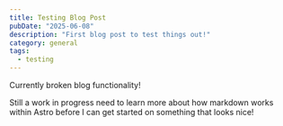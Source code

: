 ```yaml
---
title: Testing Blog Post
pubDate: "2025-06-08"
description: "First blog post to test things out!"
category: general
tags:
  - testing
---
```


Currently broken blog functionality!

Still a work in progress need to learn more about how markdown works within Astro before I can get started on something that looks nice!